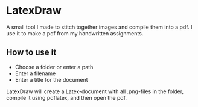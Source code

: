 # LatexDraw
A small tool I made to stitch together images and compile them into a pdf. I use it to make a pdf from my handwritten assignments.


## How to use it
 - Choose a folder or enter a path
 - Enter a filename
 - Enter a title for the document
 
 LatexDraw will create a Latex-document with all .png-files in the folder, compile it using pdflatex, and then open the pdf.
